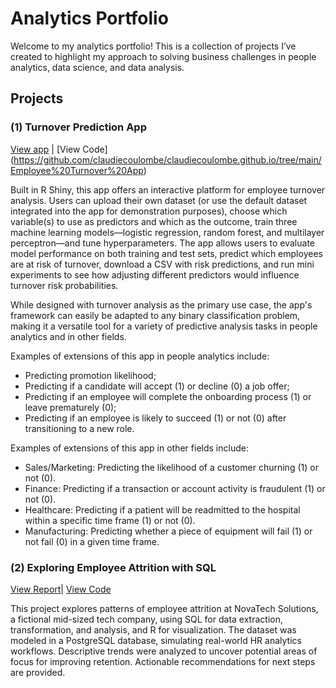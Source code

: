 # Analytics Portfolio

Welcome to my analytics portfolio! This is a collection of projects I’ve created to highlight my approach to solving business challenges in people analytics, data science, and data analysis.

## Projects

### (1) Turnover Prediction App

[View app](https://5yurvz-claudiecoulombe.shinyapps.io/turnover_analysis/) | [View Code] (https://github.com/claudiecoulombe/claudiecoulombe.github.io/tree/main/Employee%20Turnover%20App)

Built in R Shiny, this app offers an interactive platform for employee turnover analysis. Users can upload their own dataset (or use the default dataset integrated into the app for demonstration purposes), choose which variable(s) to use as predictors and which as the outcome, train three machine learning models—logistic regression, random forest, and multilayer perceptron—and tune hyperparameters. The app allows users to evaluate model performance on both training and test sets, predict which employees are at risk of turnover, download a CSV with risk predictions, and run mini experiments to see how adjusting different predictors would influence turnover risk probabilities.

While designed with turnover analysis as the primary use case, the app's framework can easily be adapted to any binary classification problem, making it a versatile tool for a variety of predictive analysis tasks in people analytics and in other fields.

Examples of extensions of this app in people analytics include:
- Predicting promotion likelihood;
- Predicting if a candidate will accept (1) or decline (0) a job offer;
- Predicting if an employee will complete the onboarding process (1) or leave prematurely (0);
- Predicting if an employee is likely to succeed (1) or not (0) after transitioning to a new role.

Examples of extensions of this app in other fields include:
- Sales/Marketing: Predicting the likelihood of a customer churning (1) or not (0).
- Finance: Predicting if a transaction or account activity is fraudulent (1) or not  (0).
- Healthcare: Predicting if a patient will be readmitted to the hospital within a specific time frame (1) or not (0).
- Manufacturing: Predicting whether a piece of equipment will fail (1) or not fail (0) in a given time frame.

### (2) Exploring Employee Attrition with SQL
[View Report](attrition_analysis_sql/employee_experience.html)| [View Code](https://github.com/claudiecoulombe/claudiecoulombe.github.io/blob/main/Attrition%20Analysis%20-%20SQL/employee_experience.qmd)

This project explores patterns of employee attrition at NovaTech Solutions, a fictional mid-sized tech company, using SQL for data extraction, transformation, and analysis, and R for visualization. The dataset was modeled in a PostgreSQL database, simulating real-world HR analytics workflows. Descriptive trends were analyzed to uncover potential areas of focus for improving retention. Actionable recommendations for next steps are provided. 
